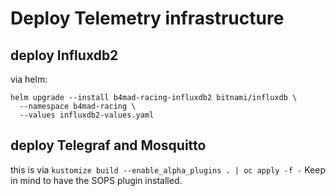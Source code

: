 # Deploy Telemetry infrastructure

## deploy Influxdb2

via helm:

```shell
helm upgrade --install b4mad-racing-influxdb2 bitnami/influxdb \
  --namespace b4mad-racing \
  --values influxdb2-values.yaml
```

## deploy Telegraf and Mosquitto

this is via `kustomize build --enable_alpha_plugins . | oc apply -f -`
Keep in mind to have the SOPS plugin installed.
